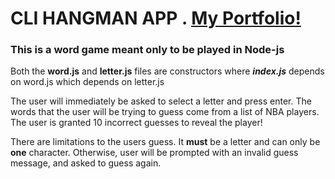 # CLI HANGMAN APP . [My Portfolio!](https://kangkang0804.github.io/MyPortfolio/)



### This is a word game meant only to be played in Node-js

Both the **word.js** and **letter.js** files are constructors
where **_index.js_** depends on word.js which depends on letter.js

The user will immediately be asked to select a letter and press enter. The words that the user will be trying to guess come from a list of NBA players. The user is granted 10 incorrect guesses to reveal the player!


There are limitations to the users guess. It **must** be a letter and can only be **one** character. Otherwise, user will be prompted with an invalid guess message, and asked to guess again. 


